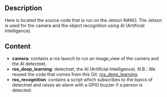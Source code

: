 ## Description

Here is located the source code that is run on the Jetson NANO. The Jetson is used for the camera and the object recognition using AI (Artificial Intelligence).

## Content

* **camera**: contains a ros launch to run an image_view of the camera and the AI detectnet.
* **ros_deep_learning**: detectnet, the AI (Artificial Intelligence). N.B.: We reused the code that comes from this Git: [ros_deep_learning](https://github.com/dusty-nv/ros_deep_learning).
* **ros_recognition**: contains a script which subscribes to the topics of detectnet and raises an alarm with a GPIO buzzer if a person is detected.
